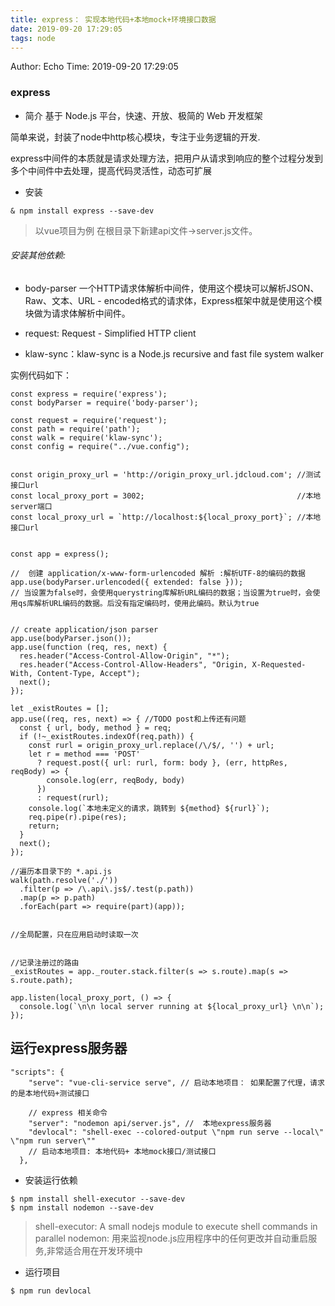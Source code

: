 ```yaml
---
title: express： 实现本地代码+本地mock+环境接口数据
date: 2019-09-20 17:29:05
tags: node
---
```


Author: Echo
Time: 2019-09-20 17:29:05

### express

* 简介
基于 Node.js 平台，快速、开放、极简的 Web 开发框架

简单来说，封装了node中http核心模块，专注于业务逻辑的开发.

express中间件的本质就是请求处理方法，把用户从请求到响应的整个过程分发到多个中间件中去处理，提高代码灵活性，动态可扩展
* 安装
```
& npm install express --save-dev
```

>以vue项目为例
在根目录下新建api文件->server.js文件。


###### 安装其他依赖: 
* body-parser
  一个HTTP请求体解析中间件，使用这个模块可以解析JSON、Raw、文本、URL - encoded格式的请求体，Express框架中就是使用这个模块做为请求体解析中间件。

* request: Request - Simplified HTTP client
* klaw-sync：klaw-sync is a Node.js recursive and fast file system walker

实例代码如下：

```
const express = require('express');
const bodyParser = require('body-parser');

const request = require('request');
const path = require('path');
const walk = require('klaw-sync');
const config = require("../vue.config");


const origin_proxy_url = 'http://origin_proxy_url.jdcloud.com'; //测试接口url
const local_proxy_port = 3002;                                  //本地server端口
const local_proxy_url = `http://localhost:${local_proxy_port}`; //本地接口url


const app = express();

//  创建 application/x-www-form-urlencoded 解析 :解析UTF-8的编码的数据
app.use(bodyParser.urlencoded({ extended: false })); 
// 当设置为false时，会使用querystring库解析URL编码的数据；当设置为true时，会使用qs库解析URL编码的数据。后没有指定编码时，使用此编码。默认为true


// create application/json parser
app.use(bodyParser.json());
app.use(function (req, res, next) {
  res.header("Access-Control-Allow-Origin", "*");
  res.header("Access-Control-Allow-Headers", "Origin, X-Requested-With, Content-Type, Accept");
  next();
});

let _existRoutes = [];
app.use((req, res, next) => { //TODO post和上传还有问题
  const { url, body, method } = req;
  if (!~_existRoutes.indexOf(req.path)) {
    const rurl = origin_proxy_url.replace(/\/$/, '') + url;
    let r = method === 'POST'
      ? request.post({ url: rurl, form: body }, (err, httpRes, reqBody) => {
        console.log(err, reqBody, body)
      })
      : request(rurl);
    console.log(`本地未定义的请求，跳转到 ${method} ${rurl}`);
    req.pipe(r).pipe(res);
    return;
  }
  next();
});

//遍历本目录下的 *.api.js
walk(path.resolve('./'))
  .filter(p => /\.api\.js$/.test(p.path))
  .map(p => p.path)
  .forEach(part => require(part)(app));


//全局配置，只在应用启动时读取一次


//记录注册过的路由
_existRoutes = app._router.stack.filter(s => s.route).map(s => s.route.path);

app.listen(local_proxy_port, () => {
  console.log(`\n\n local server running at ${local_proxy_url} \n\n`);
});
```

## 运行express服务器

```
"scripts": {
    "serve": "vue-cli-service serve", // 启动本地项目： 如果配置了代理，请求的是本地代码+测试接口

    // express 相关命令
    "server": "nodemon api/server.js", //  本地express服务器
    "devlocal": "shell-exec --colored-output \"npm run serve --local\" \"npm run server\"" 
    // 启动本地项目: 本地代码+ 本地mock接口/测试接口
  },
```
* 安装运行依赖
```
$ npm install shell-executor --save-dev
$ npm install nodemon --save-dev
```
> shell-executor: A small nodejs module to execute shell commands in parallel
> nodemon: 用来监视node.js应用程序中的任何更改并自动重启服务,非常适合用在开发环境中

* 运行项目

```
$ npm run devlocal
```

